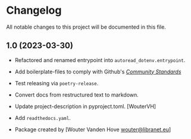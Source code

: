 # Changelog

All notable changes to this project will be documented in this file.


## 1.0 (2023-03-30)

- Refactored and renamed entrypoint into ``autoread_dotenv.entrypoint``.

- Add boilerplate-files to comply with Github's [_Community Standards_](https://github.com/libranet/httpclient-logging/community)

- Test releasing via ``poetry-release``.

- Convert docs from restructured text to markdown.

- Update project-description in pyproject.toml. [WouterVH]

- Add ``readthedocs.yaml``.

- Package created by [Wouter Vanden Hove <wouter@libranet.eu>]
